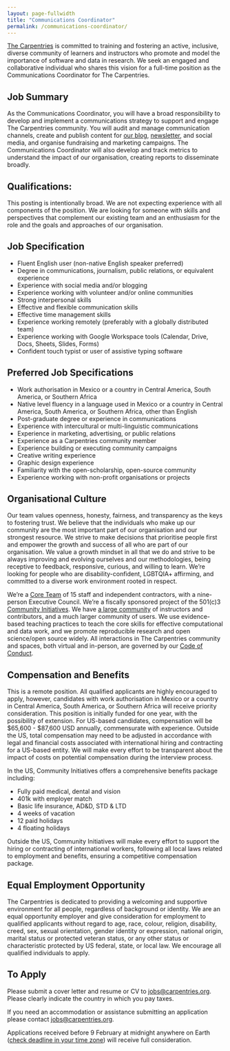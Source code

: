 ```yaml
---
layout: page-fullwidth
title: "Communications Coordinator"
permalink: /communications-coordinator/
---
```


[The Carpentries](http://carpentries.org/) is committed to training and fostering an active, inclusive, diverse community of learners and instructors who promote and model the importance of software and data in research. We seek an engaged and collaborative individual who shares this vision for a full-time position as the Communications Coordinator for The Carpentries. 

## Job Summary 
As the Communications Coordinator, you will have a broad responsibility to develop and implement a communications strategy to support and engage The Carpentries community. You will audit and manage communication channels, create and publish content for [our blog](https://carpentries.org/blog/), [newsletter](https://carpentries.org/newsletter/), and social media, and organise fundraising and marketing campaigns. The Communications Coordinator will also develop and track metrics to understand the impact of our organisation, creating reports to disseminate broadly. 

## Qualifications:
This posting is intentionally broad. We are not expecting experience with all components of the position. We are looking for someone with skills and perspectives that complement our existing team and an enthusiasm for the role and the goals and approaches of our organisation.

## Job Specification
- Fluent English user (non-native English speaker preferred)
- Degree in communications, journalism, public relations, or equivalent experience
- Experience with social media and/or blogging
- Experience working with volunteer and/or online communities
- Strong interpersonal skills
- Effective and flexible communication skills 
- Effective time management skills
- Experience working remotely (preferably with a globally distributed team)
- Experience working with Google Workspace tools (Calendar, Drive, Docs, Sheets, Slides, Forms)
- Confident touch typist or user of assistive typing software

## Preferred Job Specifications
- Work authorisation in Mexico or a country in Central America, South America, or Southern Africa 
- Native level fluency in a language used in Mexico or a country in Central America, South America, or Southern Africa, other than English
- Post-graduate degree or experience in communications
- Experience with intercultural or multi-linguistic communications
- Experience in marketing, advertising, or public relations 
- Experience as a Carpentries community member
- Experience building or executing community campaigns
- Creative writing experience
- Graphic design experience
- Familiarity with the open-scholarship, open-source community
- Experience working with non-profit organisations or projects

## Organisational Culture

Our team values openness, honesty, fairness, and transparency as the keys to fostering trust. We believe that the individuals who make up our community are the most important part of our organisation and our strongest resource. We strive to make decisions that prioritise people first and empower the growth and success of all who are part of our organisation. We value a growth mindset in all that we do and strive to be always improving and evolving ourselves and our methodologies, being receptive to feedback, responsive, curious, and willing to learn.
We’re looking for people who are disability-confident, LGBTQIA+ affirming, and committed to a diverse work environment rooted in respect.

We’re a [Core Team](https://carpentries.org/team/) of 15 staff and independent contractors, with a nine-person Executive Council. We’re a fiscally sponsored project of the 501(c)3 [Community Initiatives](http://communityin.org/). We have [a large community](https://carpentries.org/instructors-map/) of instructors and contributors, and a much larger community of users. We use evidence-based teaching practices to teach the core skills for effective computational and data work, and we promote reproducible research and open science/open source widely. All interactions in The Carpentries community and spaces, both virtual and in-person, are governed by our [Code of Conduct](https://docs.carpentries.org/topic_folders/policies/code-of-conduct.html#code-of-conduct-detailed-view).

## Compensation and Benefits
This is a remote position. All qualified applicants are highly encouraged to apply, however, candidates with work authorisation in Mexico or a country in Central America, South America, or Southern Africa will receive priority consideration. This position is initially funded for one year, with the possibility of extension. For US-based candidates, compensation will be $65,600 - $87,600 USD annually, commensurate with experience. Outside the US, total compensation may need to be adjusted in accordance with legal and financial costs associated with international hiring and contracting for a US-based entity. We will make every effort to be transparent about the impact of costs on potential compensation during the interview process.

In the US, Community Initiatives offers a comprehensive benefits package including:
- Fully paid medical, dental and vision
- 401k with employer match
- Basic life insurance, AD&D, STD & LTD
- 4 weeks of vacation
- 12 paid holidays
- 4 floating holidays

Outside the US, Community Initiatives will make every effort to support the hiring or contracting of international workers, following all local laws related to employment and benefits, ensuring a competitive compensation package.

## Equal Employment Opportunity
The Carpentries is dedicated to providing a welcoming and supportive environment for all people, regardless of background or identity. We are an equal opportunity employer and give consideration for employment to qualified applicants without regard to age, race, colour, religion, disability, creed, sex, sexual orientation, gender identity or expression, national origin, marital status or protected veteran status, or any other status or characteristic protected by US federal, state, or local law. We encourage all qualified individuals to apply.

## To Apply
Please submit a cover letter and resume or CV to jobs@carpentries.org. Please clearly indicate the country in which you pay taxes.

If you need an accommodation or assistance submitting an application please contact jobs@carpentries.org.

Applications received before 9 February at midnight anywhere on Earth ([check deadline in your time zone](https://www.timeanddate.com/worldclock/fixedtime.html?iso=20230209T235959&p1=3399)) will receive full consideration.
